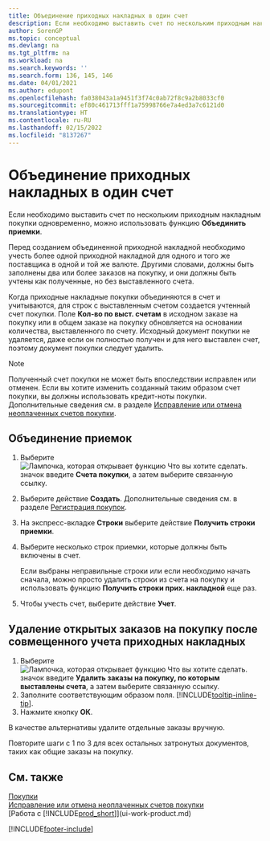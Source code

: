 ```yaml
---
title: Объединение приходных накладных в один счет
description: Если необходимо выставить счет по нескольким приходным накладным покупки одновременно, можно использовать функцию Объединить приемки.
author: SorenGP
ms.topic: conceptual
ms.devlang: na
ms.tgt_pltfrm: na
ms.workload: na
ms.search.keywords: ''
ms.search.form: 136, 145, 146
ms.date: 04/01/2021
ms.author: edupont
ms.openlocfilehash: fa038043a1a9451f3f74c0ab72f8c9a2b8033cf0
ms.sourcegitcommit: ef80c461713fff1a75998766e7a4ed3a7c6121d0
ms.translationtype: HT
ms.contentlocale: ru-RU
ms.lasthandoff: 02/15/2022
ms.locfileid: "8137267"
---
```

# <a name="combine-receipts-on-a-single-invoice"></a>Объединение приходных накладных в один счет

Если необходимо выставить счет по нескольким приходным накладным покупки одновременно, можно использовать функцию **Объединить приемки**.  

Перед созданием объединенной приходной накладной необходимо учесть более одной приходной накладной для одного и того же поставщика в одной и той же валюте. Другими словами, должны быть заполнены два или более заказов на покупку, и они должны быть учтены как полученные, но без выставленного счета.  

Когда приходные накладные покупки объединяются в счет и учитываются, для строк с выставленным счетом создается учтенный счет покупки. Поле **Кол-во по выст. счетам** в исходном заказе на покупку или в общем заказе на покупку обновляется на основании количества, выставленного по счету. Исходный документ покупки не удаляется, даже если он полностью получен и для него выставлен счет, поэтому документ покупки следует удалить.  

> [!NOTE]
> Полученный счет покупки не может быть впоследствии исправлен или отменен. Если вы хотите изменить созданный таким образом счет покупки, вы должны использовать кредит-ноты покупки. Дополнительные сведения см. в разделе [Исправление или отмена неоплаченных счетов покупки](purchasing-how-correct-cancel-unpaid-purchase-invoices.md).

## <a name="to-combine-receipts"></a>Объединение приемок

1. Выберите ![Лампочка, которая открывает функцию Что вы хотите сделать.](media/ui-search/search_small.png "Что вы хотите сделать") значок введите **Счета покупки**, а затем выберите связанную ссылку.  
2. Выберите действие **Создать**. Дополнительные сведения см. в разделе [Регистрация покупок](purchasing-how-record-purchases.md).  
3. На экспресс-вкладке **Строки** выберите действие **Получить строки приемки**.  
4. Выберите несколько строк приемки, которые должны быть включены в счет.  

    Если выбраны неправильные строки или если необходимо начать сначала, можно просто удалить строки из счета на покупку и использовать функцию **Получить строки прих. накладной** еще раз.  
5. Чтобы учесть счет, выберите действие **Учет**.  

## <a name="to-remove-open-purchase-orders-after-combined-receipt-posting"></a>Удаление открытых заказов на покупку после совмещенного учета приходных накладных

1. Выберите ![Лампочка, которая открывает функцию Что вы хотите сделать.](media/ui-search/search_small.png "Что вы хотите сделать") значок введите **Удалить заказы на покупку, по которым выставлены счета**, а затем выберите связанную ссылку.  
2. Заполните соответствующим образом поля. [!INCLUDE[tooltip-inline-tip](includes/tooltip-inline-tip_md.md)].
3. Нажмите кнопку **ОК**.  

В качестве альтернативы удалите отдельные заказы вручную.

Повторите шаги с 1 по 3 для всех остальных затронутых документов, таких как общие заказы на покупку.

## <a name="see-also"></a>См. также

[Покупки](purchasing-manage-purchasing.md)  
[Исправление или отмена неоплаченных счетов покупки](purchasing-how-correct-cancel-unpaid-purchase-invoices.md)  
[Работа с [!INCLUDE[prod_short](includes/prod_short.md)]](ui-work-product.md)  


[!INCLUDE[footer-include](includes/footer-banner.md)]